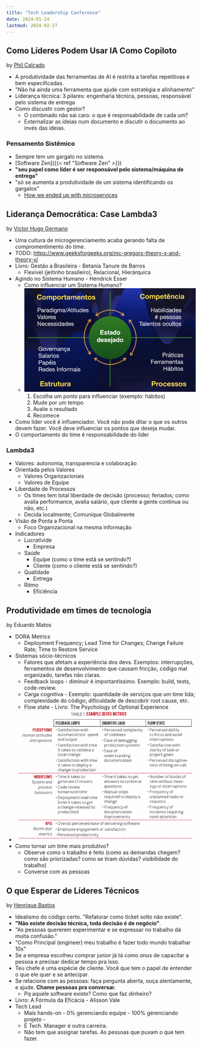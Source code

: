 ```yaml
---
title: "Tech Leadership Conference"
date: 2024-01-24
lastmod: 2024-02-27
---
```

## Como Líderes Podem Usar IA Como Copiloto
by [Phil Calçado](https://philcalcado.com/)
- A produtividade das ferramentas de AI é restrita a tarefas repetitivas e bem especificadas.
- "Não há ainda uma ferramenta que ajude com estratégia e alinhamento"
- Liderança técnica: 3 pilares: engenharia técnica, pessoas, responsável pelo sistema de entrega
- Como discustir com gestor?
	- O combinado não sai caro: o que é responsabilidade de cada um?
	- Externalizar as ideias num documento e discutir o documento ao invés das ideias.
### Pensamento Sistêmico
- Sempre tem um gargalo no sistema.
- [Software Zen]({{< ref "Software Zen" >}})
- **"seu papel como líder é ser responsável pelo sistema/máquina de entrega"**
- "só se aumenta a produtividade de um sistema identificando os gargalos"
	- [How we ended up with microservices](https://philcalcado.com/2015/09/08/how_we_ended_up_with_microservices.html)


## Liderança Democrática: Case Lambda3
by [Victor Hugo Germano](https://www.victorhg.com/)
- Uma cultura de microgerenciamento acaba gerando falta de compromentimento do time.
- TODO: https://www.geeksforgeeks.org/mc-gregors-theory-x-and-theory-y/
- Livro: Gestão a Brasileira - Betania Tanure de Barros
	- Flexível (jeitinho brasileiro), Relacional, Hierárquica
- Agindo no Sistema Humano - Hendrick Esser
	- Como influenciar um Sistema Humano?
    - ![como_influenciar_um_sistema_humano.png](/anotacoes/Assets/como_influenciar_um_sistema_humano.png)
		1. Escolha um ponto para influenciar (exemplo: hábitos)
		2. Mude por um tempo
		3. Avalie o resultado
		4. Recomece
- Como líder você é influenciador. Você não pode ditar o que os outros devem fazer. Você deve influenciar os pontos que deseja mudar.
- O comportamento do time é responsabilidade do líder
### Lambda3
- Valores: autonomia, transparencia e colaboração
- Orientada pelos Valores
	- Valores Organizacionais
	- Valores de Equipe
- Liberdade de Processos
	- Os times tem total liberdade de decisão (processo; feriados; como avalia performance, avalia salário, que cliente a gente continua ou não, etc.)
	- Decida localmente; Comunique Globalmente
- Visão de Ponta a Ponta
	- Foco Organizacional na mesma informação
- Indicadores
	- Lucrativide
		- Empresa
	- Saúde
		- Equipe (como o time está se sentindo?)
		- Cliente (como o cliente está se sentindo?)
	- Qualidade
		- Entrega
	- Ritmo
		- Eficiência


## Produtividade em times de tecnologia
by Eduardo Matos
- DORA Metrics
	- Deployment Frequency; Lead Time for Changes; Change Failure Rate; Time to Restore Service
- Sistemas sócio-técnicos
	- Fatores que afetam a experiência dos devs. Exemplos: interrupções, ferramentos de desenvolvimento que causam fricção, código mal organizado, tarefas não claras.
	- Feedback loops - diminuir é importantíssimo. Exemplo: build, tests, code-review.
	- Carga cognitiva - Exemplo: quantidade de serviços que um time lida; complexidade do código; dificuldade de descobrir root cause, etc.
	- Flow state - Livro: The Psychology of Optional Experience
- ![devex_metrics.png](/anotacoes/Assets/devex_metrics.png)
- Como tornar um time mais produtivo?
	- Observe como o trabalho é feito (como as demandas chegem? como são priorizadas? como se tiram dúvidas? visibilidade do trabalho)
	- Converse com as pessoas


## O que Esperar de Líderes Técnicos
by [Henrique Bastos](https://henriquebastos.net/)
- Idealismo do código certo. "Refatorar como ticket solto não existe".
- **"Não existe decisão técnica, toda decisão é de negócio"**.
- "As pessoas quererem experimentar e se expressar no trabalho dá muita confusão."
- "Como Principal (engineer) meu trabalho é fazer todo mundo trabalhar 10x"
- Se a empresa escolheu comprar junior já tá como onus de capacitar a pessoa e precisar dedicar tempo pra isso.
- Teu chefe é uma espécie de cliente. Você que tem o papel de entender o que ele quer e se antecipar.
- Se relacione com as pessoas: faça pergunta aberta, ouça atentamente, e ajude. **Chame pessoas pra conversar.**
	- Pq aquele software existe? Como que faz dinheiro?
- Livro: A Fórmula da Eficácia - Alisson Vale
- Tech Lead
	- Mais hands-on - 0% gerenciando equipe - 100% gerenciando projeto -
	- É Tech. Manager é outra carreira.
	- Não tem que assignar tarefas. As pessoas que puxam o que tem fazer.
